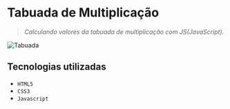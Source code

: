 # Tabuada de Multiplicação

>  *Calculando valores da tabuada de multiplicação com JS(JavaScript).*

![Tabuada](https://user-images.githubusercontent.com/91090285/197055750-9de9203d-d0e8-45c5-9308-f4cb690feaa3.png)

<h2>Tecnologias utilizadas</h2>

- `HTML5`
- `CSS3`
- `Javascript`

